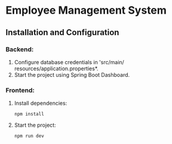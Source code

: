 # Employee Management System

## Installation and Configuration

### Backend:

1. Configure database credentials in 'src/main/ resources/application.properties\*.
2. Start the project using Spring Boot Dashboard.

### Frontend:

1. Install dependencies:

   ```
   npm install
   ```

2. Start the project:

   ```
   npm run dev
   ```
